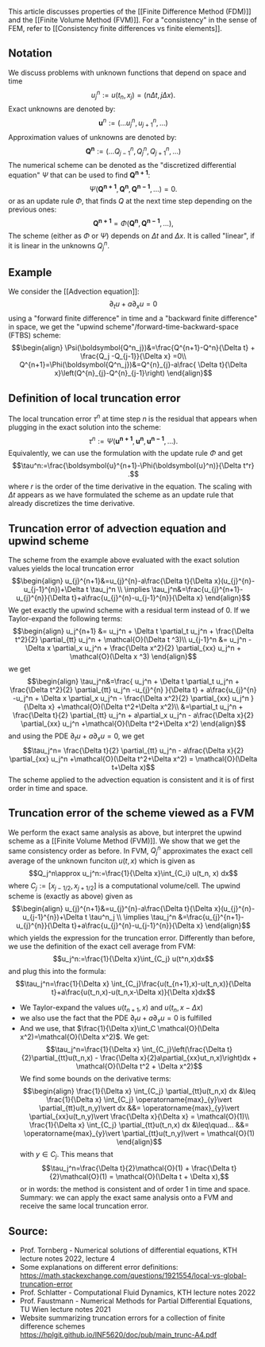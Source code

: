 This article discusses properties of the [[Finite Difference Method (FDM)]] and the [[Finite Volume Method (FVM)]].
For a "consistency" in the sense of FEM, refer to [[Consistency finite differences vs finite elements]].


## Notation
We discuss problems with unknown functions that depend on space and time $$u_j^n:=u(t_n,x_j) =(n\Delta t, j\Delta x).$$Exact unknowns are denoted by: $$\boldsymbol{u}^n:=(...u_j^n, u_{j+1}^n, ...)$$Approximation values of unknowns are denoted by:  $$\boldsymbol{Q^n}:=(... Q_{j-1}^n, Q_j^n, Q_{j+1}^n,...)$$The numerical scheme can be denoted as the "discretized differential equation" $\Psi$ that can be used to find $\boldsymbol{Q^{n+1}}$: $$\Psi({\boldsymbol{Q^{n+1}},\boldsymbol{Q^n},\boldsymbol{Q^{n-1}},...})=0.$$ or as an update rule $\Phi$, that finds $Q$ at the next time step depending on the previous ones: $$\boldsymbol{Q^{n+1}} = \Phi(\boldsymbol{Q^n},\boldsymbol{Q^{n-1}},...),$$The scheme (either as $\Phi$ or $\Psi$) depends on $\Delta t$ and $\Delta x$. It is called "linear", if it is linear in the unknowns $Q^n_j$.


## Example 
We consider the [[Advection equation]]:
$$\partial_t u + a \partial_x u = 0$$
using a "forward finite difference" in time and a "backward finite difference" in space, we get the "upwind scheme"/forward-time-backward-space (FTBS) scheme:
$$\begin{align}
\Psi(\boldsymbol{Q^n_j})&=\frac{Q^{n+1}-Q^n}{\Delta t} + \frac{Q_j -Q_{j-1}}{\Delta x} =0\\
Q^{n+1}=\Phi(\boldsymbol{Q^n_j})&=Q^{n}_{j}-a\frac{ \Delta t}{\Delta x}\left(Q^{n}_{j}-Q^{n}_{j-1}\right)
\end{align}$$


## Definition of local truncation error
The local truncation error $\tau^n$ at time step $n$ is the residual that appears when plugging in the exact solution into the scheme:$$\tau^n:=\Psi({\boldsymbol{u^{n+1}},\boldsymbol{u^n},\boldsymbol{u^{n-1}},...}).$$ Equivalently, we can use the formulation with the update rule $\Phi$ and get $$\tau^n:=\frac{\boldsymbol{u}^{n+1}-\Phi(\boldsymbol{u}^n)}{\Delta t^r} .$$ where $r$ is the order of the time derivative in the equation. The scaling with $\Delta t$ appears as we have formulated the scheme as an update rule that already discretizes the time derivative.


## Truncation error of advection equation and upwind scheme
The scheme from the example above evaluated with the exact solution values yields the local truncation error
$$\begin{align}
u_{j}^{n+1}&=u_{j}^{n}-a\frac{\Delta t}{\Delta x}(u_{j}^{n}-u_{j-1}^{n})+\Delta t \tau_j^n \\ 
\implies \tau_j^n&=\frac{u_{j}^{n+1}-u_{j}^{n}}{\Delta t}+a\frac{u_{j}^{n}-u_{j-1}^{n}}{\Delta x}
\end{align}$$
We get exactly the upwind scheme with a residual term instead of $0$. If we Taylor-expand the following terms:$$\begin{align}
u_j^{n+1} &= u_j^n + \Delta t \partial_t u_j^n + \frac{\Delta t^2}{2} \partial_{tt} u_j^n + \mathcal{O}(\Delta t ^3)\\ 
u_{j-1}^n &= u_j^n - \Delta x \partial_x u_j^n + \frac{\Delta x^2}{2} \partial_{xx} u_j^n + \mathcal{O}(\Delta x ^3)
\end{align}$$ we get
$$\begin{align}
\tau_j^n&=\frac{ u_j^n + \Delta t \partial_t u_j^n + \frac{\Delta t^2}{2} \partial_{tt} u_j^n -u_{j}^{n} }{\Delta t} + a\frac{u_{j}^{n} -u_j^n + \Delta x \partial_x u_j^n - \frac{\Delta x^2}{2} \partial_{xx} u_j^n  }{\Delta x} +\mathcal{O}(\Delta t^2+\Delta x^2)\\
&=\partial_t u_j^n + \frac{\Delta t}{2} \partial_{tt} u_j^n + a\partial_x u_j^n - a\frac{\Delta x}{2} \partial_{xx} u_j^n +\mathcal{O}(\Delta t^2+\Delta x^2)
\end{align}$$
and using the PDE $\partial_t u + a \partial_x u = 0$, we get
$$\tau_j^n= \frac{\Delta t}{2} \partial_{tt} u_j^n - a\frac{\Delta x}{2} \partial_{xx} u_j^n +\mathcal{O}(\Delta t^2+\Delta x^2) = \mathcal{O}(\Delta t+\Delta x)$$
The scheme applied to the advection equation is consistent and it is of first order in time and space.


## Truncation error of the scheme viewed as a FVM
We perform the exact same analysis as above, but interpret the upwind scheme as a [[Finite Volume Method (FVM)]]. We show that we get the same consistency order as before.
In FVM, $Q^n_j$ approximates the exact cell average of the unknown funciton $u(t,x)$ which is given as
$$Q_j^n\approx u_j^n:=\frac{1}{\Delta x}\int_{C_i} u(t_n, x) dx$$
where $C_j:=  [x_{j-1/2}, x_{j+1/2}]$ is a computational volume/cell. 
The upwind scheme is (exactly as above) given as
$$\begin{align}
u_{j}^{n+1}&=u_{j}^{n}-a\frac{\Delta t}{\Delta x}(u_{j}^{n}-u_{j-1}^{n})+\Delta t \tau^n_j \\ 
\implies \tau_j^n &=\frac{u_{j}^{n+1}-u_{j}^{n}}{\Delta t}+a\frac{u_{j}^{n}-u_{j-1}^{n}}{\Delta x}
\end{align}$$
which yields the expression for the truncation error.
Differently than before, we use the definition of the exact cell average from FVM: $$u_j^n:=\frac{1}{\Delta x}\int_{C_j} u(t^n,x)dx$$and plug this into the formula:
$$\tau_j^n=\frac{1}{\Delta x} \int_{C_j}\frac{u(t_{n+1},x)-u(t_n,x)}{\Delta t}+a\frac{u(t_n,x)-u(t_n,x-\Delta x)}{\Delta x}dx$$
- We Taylor-expand the values $u(t_{n+1},x)$ and $u(t_n,x-\Delta x)$ 
- we also use the fact that the PDE $\partial_t u+a\partial_x u=0$ is fulfilled
- And we use, that $\frac{1}{\Delta x}\int_C \mathcal{O}(\Delta x^2)=\mathcal{O}(\Delta x^2)$.
We get:
$$\tau_j^n=\frac{1}{\Delta x} \int_{C_j}\left(\frac{\Delta t}{2}\partial_{tt}u(t_n,x) - \frac{\Delta x}{2}a\partial_{xx}ut_n,x)\right)dx + \mathcal{O}(\Delta t^2 + \Delta x^2)$$
We find some bounds on the derivative terms:
$$\begin{align}
\frac{1}{\Delta x} \int_{C_j} \partial_{tt}u(t_n,x) dx &\leq \frac{1}{\Delta x} \int_{C_j}  \operatorname{max}_{y}\vert \partial_{tt}u(t_n,y)\vert dx &&= \operatorname{max}_{y}\vert \partial_{xx}u(t_n,y)\vert \frac{\Delta x}{\Delta x} = \mathcal{O}(1)\\
\frac{1}{\Delta x} \int_{C_j} \partial_{tt}u(t_n,x) dx &\leq\quad... &&= \operatorname{max}_{y}\vert \partial_{tt}u(t_n,y)\vert = \mathcal{O}(1)
\end{align}$$
with $y\in C_j$. This means that
$$\tau_j^n=\frac{\Delta t}{2}\mathcal{O}(1) + \frac{\Delta t}{2}\mathcal{O}(1) = \mathcal{O}(\Delta t + \Delta x),$$
or in words: the method is consistent and of order 1 in time and space.
Summary: we can apply the exact same analysis onto a FVM and receive the same local truncation error.


## Source:
- Prof. Tornberg - Numerical solutions of differential equations, KTH lecture notes 2022, lecture 4
- Some explanations on different error definitions: https://math.stackexchange.com/questions/1921554/local-vs-global-truncation-error
- Prof. Schlatter - Computational Fluid Dynamics, KTH lecture notes 2022
- Prof. Faustmann - Numerical Methods for Partial Differential Equations, TU Wien lecture notes 2021
- Website summarizing truncation errors for a collection of finite difference schemes https://hplgit.github.io/INF5620/doc/pub/main_trunc-A4.pdf





